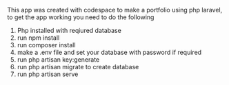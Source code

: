 This app was created with codespace to make a portfolio using php laravel, to get the app working you need to do the following

1. Php installed with reqiured database
2. run npm install
3. run composer install
4. make a .env file and set your database with password if required
5. run php artisan key:generate
6. run php artisan migrate to create database
7. run php artisan serve
